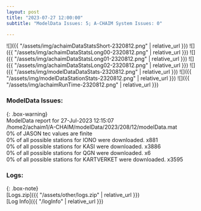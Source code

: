 ```yaml
---
layout: post
title: "2023-07-27 12:00:00"
subtitle: "ModelData Issues: 5; A-CHAIM System Issues: 0"

---
```


![]({{ "/assets/img/achaimDataStatsShort-2320812.png" | relative_url }})
![]({{ "/assets/img/achaimDataStatsLong00-2320812.png" | relative_url }})
![]({{ "/assets/img/achaimDataStatsLong01-2320812.png" | relative_url }})
![]({{ "/assets/img/achaimDataStatsLong02-2320812.png" | relative_url }})
![]({{ "/assets/img/modelDataDataStats-2320812.png" | relative_url }})
![]({{ "/assets/img/modelDataStationStats-2320812.png" | relative_url }})
![]({{ "/assets/img/achaimRunTime-2320812.png" | relative_url }})


### ModelData Issues:  
  
{: .box-warning}  
 ModelData report for 27-Jul-2023 12:15:07   
 /home2/achaim1/A-CHAIM/modelData/2023/208/12/modelData.mat   
 0% of JASON tec values are finite   
 0% of all possible stations for IONO were downloaded. x881   
 0% of all possible stations for KASI were downloaded. x3886   
 0% of all possible stations for QGN were downloaded. x6   
 0% of all possible stations for KARTVERKET were downloaded. x3595   
  


### Logs:  
  
{: .box-note}  
[Logs.zip]({{ "/assets/other/logs.zip" | relative_url }})  
[Log Info]({{ "/logInfo" | relative_url }})  
